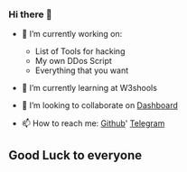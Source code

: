 ### Hi there 👋

- 🔭 I’m currently working on:
   * List of Tools for hacking
   * My own DDos Script
   * Everything that you want

- 🌱 I’m currently learning at W3shools
   
- 👯 I’m looking to collaborate on [Dashboard](https://dashboard.cloud-appstorage.ru)

- 📫 How to reach me: 
[Github](https://github.com/Kamakepar2029/)'
[Telegram](https://t.me/kamakepar_man)

## Good Luck to everyone
